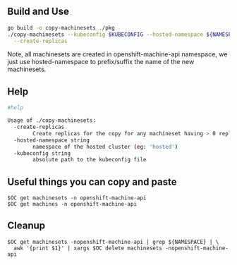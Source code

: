 ## Build and Use
```sh
go build -o copy-machinesets ./pkg
./copy-machinesets --kubeconfig $KUBECONFIG --hosted-namespace ${NAMESPACE}\
  --create-replicas
```

Note, all machinesets are created in openshift-machine-api namespace, we just
use hosted-namespace to prefix/suffix the name of the new machinesets.

## Help
```sh
#help

Usage of ./copy-machinesets:
  -create-replicas
    	Create replicas for the copy for any machineset having > 0 replicas (default: false)
  -hosted-namespace string
    	namespace of the hosted cluster (eg: 'hosted')
  -kubeconfig string
    	absolute path to the kubeconfig file
```

## Useful things you can copy and paste
```
$OC get machinesets -n openshift-machine-api
$OC get machines -n openshift-machine-api
```

## Cleanup
```
$OC get machinesets -nopenshift-machine-api | grep ${NAMESPACE} | \
  awk '{print $1}' | xargs $OC delete machinesets -nopenshift-machine-api

```
